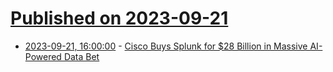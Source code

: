 # [Published on 2023-09-21](index.md)

* [2023-09-21, 16:00:00](https://slashdot.org/story/23/09/21/1545246/cisco-buys-splunk-for-28-billion-in-massive-ai-powered-data-bet?utm_source=rss1.0mainlinkanon&utm_medium=feed) - [Cisco Buys Splunk for $28 Billion in Massive AI-Powered Data Bet](https://slashdot.org/story/23/09/21/1545246/cisco-buys-splunk-for-28-billion-in-massive-ai-powered-data-bet?utm_source=rss1.0mainlinkanon&utm_medium=feed)

